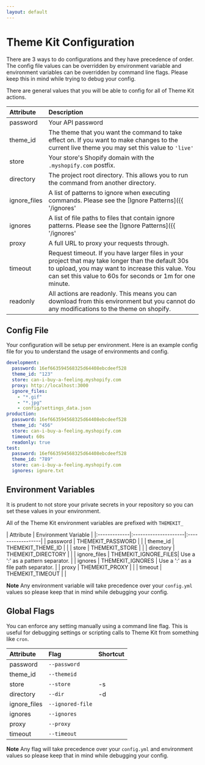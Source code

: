 ```yaml
---
layout: default
---
```

# Theme Kit Configuration

There are 3 ways to do configurations and they have precedence of order. The config
file values can be overridden by environment variable and environment variables
can be overridden by command line flags. Please keep this in mind while trying
to debug your config.

There are general values that you will be able to config for all of Theme Kit actions.

| Attribute    | Description
|:-------------|:---------------------
| password     | Your API password
| theme_id     | The theme that you want the command to take effect on. If you want to make changes to the current live theme you may set this value to `'live'`
| store        | Your store's Shopify domain with the `.myshopify.com` postfix.
| directory    | The project root directory. This allows you to run the command from another directory.
| ignore_files | A list of patterns to ignore when executing commands. Please see the [Ignore Patterns]({{ '/ignores' | prepend: site.baseurl }})  documentation.
| ignores      | A list of file paths to files that contain ignore patterns. Please see the [Ignore Patterns]({{ '/ignores' | prepend: site.baseurl }})  documentation.
| proxy        | A full URL to proxy your requests through.
| timeout      | Request timeout. If you have larger files in your project that may take longer than the default 30s to upload, you may want to increase this value. You can set this value to 60s for seconds or 1m for one minute.
| readonly     | All actions are readonly. This means you can download from this environment but you cannot do any modifications to the theme on shopify.

## Config File

Your configuration will be setup per environment. Here is an example config file
for you to understand the usage of environments and config.

```yaml
development:
  password: 16ef663594568325d64408ebcdeef528
  theme_id: "123"
  store: can-i-buy-a-feeling.myshopify.com
  proxy: http://localhost:3000
  ignore_files:
    - "*.gif"
    - "*.jpg"
    - config/settings_data.json
production:
  password: 16ef663594568325d64408ebcdeef528
  theme_id: "456"
  store: can-i-buy-a-feeling.myshopify.com
  timeout: 60s
  readonly: true
test:
  password: 16ef663594568325d64408ebcdeef528
  theme_id: "789"
  store: can-i-buy-a-feeling.myshopify.com
  ignores: ignore.txt
```

## Environment Variables

It is prudent to not store your private secrets in your repository so you can set
these values in your environment.

All of the Theme Kit environment variables are prefixed with `THEMEKIT_`

| Attribute    | Environment Variable |
|:-------------|:---------------------|:------------------|
| password     | THEMEKIT_PASSWORD    |                   |
| theme_id     | THEMEKIT_THEME_ID    |                   |
| store        | THEMEKIT_STORE       |                   |
| directory    | THEMEKIT_DIRECTORY   |                   |
| ignore_files | THEMEKIT_IGNORE_FILES| Use a ':' as a pattern separator.  |
| ignores      | THEMEKIT_IGNORES     | Use a ':' as a file path separator. |
| proxy        | THEMEKIT_PROXY       |                   |
| timeout      | THEMEKIT_TIMEOUT     |                   |

**Note** Any environment variable will take precedence over your `config.yml` values
so please keep that in mind while debugging your config.

## Global Flags

You can enforce any setting manually using a command line flag. This is useful for
debugging settings or scripting calls to Theme Kit from something like `cron`.

| Attribute    | Flag            | Shortcut
|:-------------|:----------------|:--------|
| password     | `--password`    |         |
| theme_id     | `--themeid`     |         |
| store        | `--store`       | -s      |
| directory    | `--dir`         | -d      |
| ignore_files | `--ignored-file`|         |
| ignores      | `--ignores`     |         |
| proxy        | `--proxy`       |         |
| timeout      | `--timeout`     |         |

**Note** Any flag will take precedence over your `config.yml` and environment values
so please keep that in mind while debugging your config.
